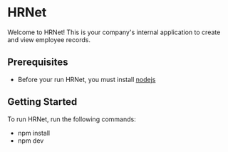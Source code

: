 # HRNet

Welcome to HRNet! This is your company's internal application to create and view employee records.

## Prerequisites

- Before your run HRNet, you must install [nodejs](https://nodejs.org)

## Getting Started

To run HRNet, run the following commands:
- npm install
- npm dev